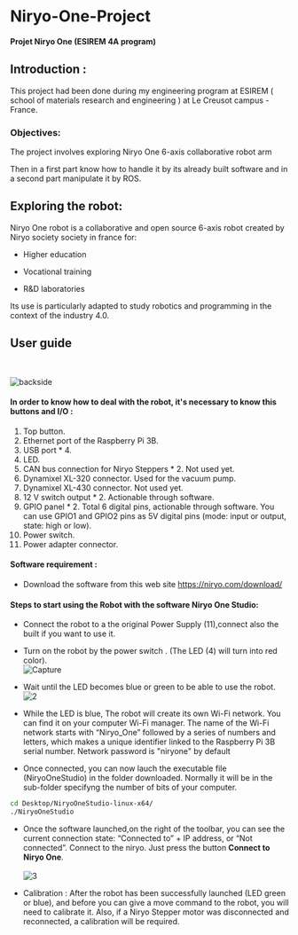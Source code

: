# Niryo-One-Project #

#### Projet Niryo One (ESIREM 4A program) ####


## Introduction : 

This project had been done during my engineering program at ESIREM ( school of materials research and engineering ) at Le Creusot campus - France. 

### Objectives: 

The project involves exploring Niryo One 6-axis collaborative robot arm 

Then in a first part know how to handle it by its already built software and in a second part manipulate it by ROS.


## Exploring the robot: 

Niryo One robot is a collaborative and open source 6-axis robot created by Niryo society society in france for: 

* Higher education 

* Vocational training 

* R&D laboratories 

Its use is particularly adapted to study robotics and programming in the context of the industry 4.0.





## User guide 

<br/>

![backside](https://user-images.githubusercontent.com/76461363/145484486-83e72050-7a91-4256-b6bc-1c54b14d9247.PNG "Backside")

#### In order to know how to deal with the robot, it's necessary to know this buttons and I/O :

1. Top button.
2. Ethernet port of the Raspberry Pi 3B.
3. USB port * 4.
4. LED.
5. CAN bus connection for Niryo Steppers * 2. Not used yet.
6. Dynamixel XL-320 connector. Used for the vacuum pump.
7. Dynamixel XL-430 connector. Not used yet.
8. 12 V switch output * 2. Actionable through software.
9. GPIO panel * 2. Total 6 digital pins, actionable through software. You can use GPIO1 and GPIO2 pins as 5V digital pins (mode: input or output, state: high or low).
10. Power switch. 
11. Power adapter connector.<br/>


#### Software requirement :
* Download the software from this web site https://niryo.com/download/

#### Steps to start using the Robot with the software Niryo One Studio:
* Connect the robot to a the original Power Supply (11),connect also the built if you want to use it.
* Turn on the robot by the power switch . (The LED (4) will turn into red color).<br/>
![Capture](https://user-images.githubusercontent.com/76461363/145487841-f7059567-52c6-4de5-a4de-7292211f7220.PNG)


* Wait until the LED becomes blue or green to be able to use the robot. <br/>
![2](https://user-images.githubusercontent.com/76461363/145487833-18ed7a3e-9d85-4564-b546-11e01ab0ce62.PNG)

* While the LED is blue, The robot will create its own Wi-Fi network. You can find it on your computer Wi-Fi manager. The name of the Wi-Fi network starts with “Niryo_One” followed by a series of numbers and letters, which makes a unique identifier linked to the Raspberry Pi 3B serial number. Network password is "niryone" by default
* Once connected, you can now lauch the executable file (NiryoOneStudio) in the folder downloaded. Normally it will be in the sub-folder specifyng the number of bits of your computer.

```bash
cd Desktop/NiryoOneStudio-linux-x64/
./NiryoOneStudio
```

* Once the software launched,on the right of the toolbar, you can see the current connection state: “Connected to” + IP
address, or “Not connected”. Connect to the niryo. Just press the button **Connect to Niryo One**. <br/> <br/>
![3](https://user-images.githubusercontent.com/76461363/145489367-50daf4a6-e8ba-4828-9703-54a128950074.PNG)

* Calibration : After the robot has been successfully launched (LED green or blue), and before you can give a
move command to the robot, you will need to calibrate it. Also, if a Niryo Stepper motor was
disconnected and reconnected, a calibration will be required.






